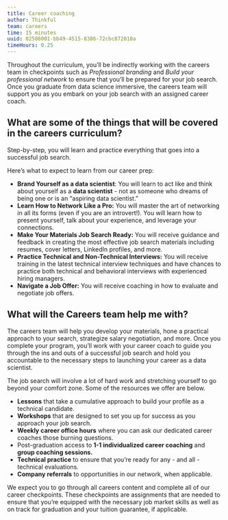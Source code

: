 ```yaml
---
title: Career coaching
author: Thinkful
team: careers
time: 15 minutes
uuid: 02586001-bb49-4515-8386-72cbc872010a
timeHours: 0.25
---
```


Throughout the curriculum, you’ll be indirectly working with the careers team in checkpoints such as *Professional branding* and *Build your professional network* to ensure that you’ll be prepared for your job search. Once you graduate from data science immersive, the careers team will support you as you embark on your job search with an assigned career coach. 


## What are some of the things that will be covered in the careers curriculum?

Step-by-step, you will learn and practice everything that goes into a successful job search.

Here’s what to expect to learn from our career prep:

- **Brand Yourself as a data scientist**: You will learn to act like and think about yourself as a **data scientist** - not as someone who dreams of being one or is an “aspiring data scientist.”
- **Learn How to Network Like a Pro:** You will master the art of networking in all its forms (even if you are an introvert!). You will learn how to present yourself, talk about your experience, and leverage your connections.
- **Make Your Materials Job Search Ready:** You will receive guidance and feedback in creating the most effective job search materials including resumes, cover letters, LinkedIn profiles, and more.
- **Practice Technical and Non-Technical Interviews:** You will receive training in the latest technical interview techniques and have chances to practice both technical and behavioral interviews with experienced hiring managers.
- **Navigate a Job Offer:** You will receive coaching in how to evaluate and negotiate job offers.


## What will the Careers team help me with?

The careers team will help you develop your materials, hone a practical approach to your search, strategize salary negotiation, and more. Once you complete your program, you’ll work with your career coach to guide you through the ins and outs of a successful job search and hold you accountable to the necessary steps to launching your career as a data scientist. 

The job search will involve a lot of hard work and stretching yourself to go beyond your comfort zone. Some of the resources we offer are below.


- **Lessons** that take a cumulative approach to build your profile as a technical candidate.
- **Workshops** that are designed to set you up for success as you approach your job search.
- **Weekly career office hours** where you can ask our dedicated career coaches those burning questions.
- Post-graduation access to **1-1 individualized career coaching** and **group coaching sessions.**
- **Technical practice** to ensure that you’re ready for any - and all - technical evaluations.
- **Company referrals** to opportunities in our network, when applicable.

We expect you to go through all careers content and complete all of our career checkpoints. These checkpoints are assignments that are needed to ensure that you’re equipped with the necessary job market skills as well as on track for graduation and your tuition guarantee, if applicable.

